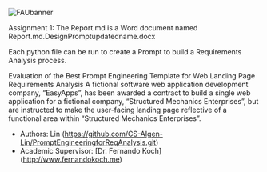![FAUbanner](https://github.com/user-attachments/assets/47044ff3-c075-401d-afbb-42aefd7a9609)

Assignment 1: The Report.md is a Word document named Report.md.DesignPromptupdatedname.docx

Each python file can be run to create a Prompt to build a Requirements Analysis process.
 
Evaluation of the Best Prompt Engineering Template for Web Landing Page Requirements Analysis
A fictional software web application development company, “EasyApps”, has been awarded a contract to build a single web application for a fictional company, “Structured Mechanics Enterprises”,  but are instructed to make the user-facing landing page reflective of a functional area within “Structured Mechanics Enterprises”.
* Authors: Lin (https://github.com/CS-AIgen-Lin/PromptEngineeringforReqAnalysis.git)
* Academic Supervisor: [Dr. Fernando Koch] (http://www.fernandokoch.me)


